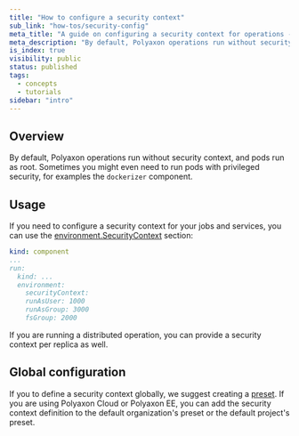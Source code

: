 ```yaml
---
title: "How to configure a security context"
sub_link: "how-tos/security-config"
meta_title: "A guide on configuring a security context for operations - Core Concepts"
meta_description: "By default, Polyaxon operations run without security context, and pods run as root."
is_index: true
visibility: public
status: published
tags:
  - concepts
  - tutorials
sidebar: "intro"
---
```


## Overview

By default, Polyaxon operations run without security context, and pods run as root. 
Sometimes you might even need to run pods with privileged security, for examples the `dockerizer` component.

## Usage

If you need to configure a security context for your jobs and services, you can use the [environment.SecurityContext](/docs/core/specification/environment/#securitycontext) section:

```yaml
kind: component
...
run:
  kind: ...
  environment:
    securityContext:
    runAsUser: 1000
    runAsGroup: 3000
    fsGroup: 2000
```

If you are running a distributed operation, you can provide a security context per replica as well.

## Global configuration

If you to define a security context globally, we suggest creating a [preset](/docs/core/scheduling-strategies/presets/).
If you are using Polyaxon Cloud or Polyaxon EE, you can add the security context definition to the default organization's preset or the default project's preset.  
